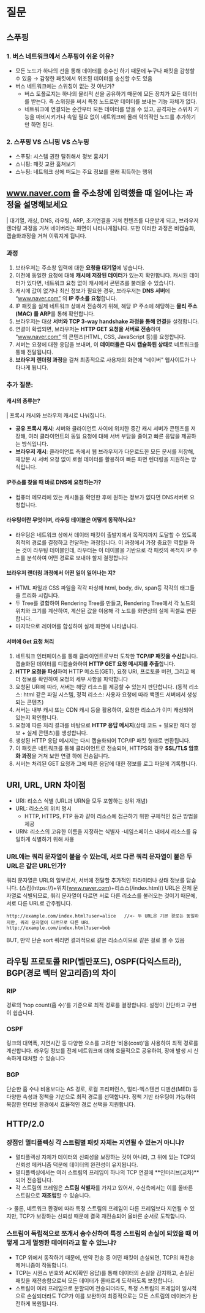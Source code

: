 # 질문

## 스푸핑

### 1. 버스 네트워크에서 스푸핑이 쉬운 이유?

- 모든 노드가 하나의 선을 통해 데이터를 송수신 하기 때문에 누구나 패킷을 감청할 수 있음
  → 감청한 패킷에서 위조된 데이터를 송신할 수도 있음
- 버스 네트워크에는 스위칭이 없는 것 아닌가?
  - 버스 토폴로지는 하나의 물리적 선을 공유하기 때문에 모든 장치가 모든 데이터를 받는다. 즉 스위칭을 써서 특정 노드로만 데이터를 보내는 기능 자체가 없다.
  - 네트워크에 연결되는 순간부터 모든 데이터를 받을 수 있고, 공격자는 스위치 기능을 마비시키거나 속일 필요 없이 네트워크에 몰래 악의적인 노드를 추가하기만 하면 된다.

### 2. 스푸핑 VS 스니핑 VS 스누핑

- 스푸핑: 시스템 권한 탈취해서 정보 훔치기
- 스니핑: 패킷 교환 훔쳐보기
- 스누핑: 네트워크 상에 떠도는 주요 정보를 몰래 획득하는 행위

## www.naver.com 을 주소창에 입력했을 때 일어나는 과정을 설명해보세요

| 대기열, 캐싱, DNS, 라우팅, ARP, 초기연결을 거쳐 컨텐츠를 다운받게 되고, 브라우저렌더링 과정을 거쳐 네이버라는 화면이 나타나게됩니다. 또한 이러한 과정은 비캡슐화, 캡슐화과정을 거쳐 이뤄지게 됩니다.

### 과정

  1. 브라우저는 주소창 입력에 대한 **요청을 대기열**에 넣습니다.
  2. 이전에 동일한 요청에 대해 **캐시에 저장된 데이터**가 있는지 확인합니다.
    캐시된 데이터가 있다면, 네트워크 요청 없이 캐시에서 콘텐츠를 불러올 수 있습니다.
  3. 캐시에 값이 없거나 최신 정보가 필요한 경우, 브라우저는 **DNS 서버**에 “www.naver.com” 의 **IP 주소를 요청**합니다.
  4. IP 패킷을 실제 네트워크 상에서 전송하기 위해, 해당 IP 주소에 해당하는 **물리 주소(MAC) 를 ARP**를 통해 확인합니다.
  5. 브라우저는 대상 **서버와 TCP 3-way handshake 과정을 통해 연결**을 설정합니다.
  7. 연결이 확립되면, 브라우저는 **HTTP GET 요청을 서버로 전송**하여 “www.naver.com” 의 콘텐츠(HTML, CSS, JavaScript 등)를 요청합니다.
  8. 서버는 요청에 대한 응답을 보내며, 이 **데이터들은 다시 캡슐화된 상태**로 네트워크를 통해 전달됩니다.
  9. **브라우저 렌더링 과정**을 걸쳐 최종적으로 사용자의 화면에 “네이버” 웹사이트가 나타나게 됩니다.

### 추가 질문:

#### 캐시의 종류는?

| 프록시 캐시와 브라우저 캐시로 나눠집니다.

- **공유 프록시 캐시**: 서버와 클라이언트 사이에 위치한 중간 캐시 서버가 콘텐츠를 저장해, 여러 클라이언트의 동일 요청에 대해 서버 부담을 줄이고 빠른 응답을 제공하는 방식입니다.
- **브라우저 캐시**: 클라이언트 측에서 웹 브라우저가 다운로드한 모든 문서를 저장해, 재방문 시 서버 요청 없이 로컬 데이터를 활용하여 빠른 화면 렌더링을 지원하는 방식입니다.

#### IP주소를 찾을 때 바로 DNS에 요청하는가?

- 컴퓨터 메모리에 있는 캐시들을 확인한 후에 원하는 정보가 없다면 DNS서버로 요청합니다.

#### 라우팅이란 무엇이며, 라우팅 테이블은 어떻게 동작하나요?

- 라우팅은 네트워크 상에서 데이터 패킷이 출발지에서 목적지까지 도달할 수 있도록 최적의 경로를 결정하고 전달하는 과정입니다. 이 과정에서 가장 중요한 역할을 하는 것이 라우팅 테이블인데, 라우터는 이 테이블을 기반으로 각 패킷의 목적지 IP 주소를 분석하여 어떤 경로로 보내야 할지 결정합니다

#### 브라우저 랜더링 과정에서 어떤 일이 일어나는 지?

- HTML 파일과 CSS 파일을 각각 파싱해 html, body, div, span등 각각의 태그들을 트리화 시킵니다.
- 두 Tree를 결합하여 Rendering Tree를 만들고, Rendering Tree에서 각 노드의 위치와 크기를 계산하여, 계산된 값을 이용해 각 노드를 화면상의 실제 픽셀로 변환합니다.
- 마지막으로 레이어를 합성하여 실제 화면에 나타냅니다.

#### 서버에 Get 요청 처리

  1. 네트워크 인터페이스를 통해 클라이언트로부터 도착한 **TCP/IP 패킷을 수신**합니다. 캡슐화된 데이터를 디캡슐화하여 **HTTP GET 요청 메시지를 추출**합니다.
  2. **HTTP 요청을 파싱**하여 HTTP 메소드(GET), 요청 URI, 프로토콜 버전, 그리고 헤더 정보를 확인하여 요청의 세부 사항을 파악합니다
  3. 요청된 URI에 따라, 서버는 해당 리소스를 제공할 수 있는지 판단합니다. (동적 리소스: html 같은 파일 시스템, 정적 리소스: 사용자 요청에 따라 백엔드 서버에서 생성되는 콘텐츠)
  4. 서버는 내부 캐시 또는 CDN 캐시 등을 활용하여, 요청한 리소스가 이미 캐싱되어 있는지 확인합니다.
  5. 요청에 따른 처리 결과를 바탕으로 **HTTP 응답 메시지**(상태 코드 + 필요한 헤더 정보 + 실제 콘텐츠)를 생성합니다.
  6. 생성된 HTTP 응답 메시지는 다시 캡슐화되어 TCP/IP 패킷 형태로 변환됩니다.
  7. 이 패킷은 네트워크를 통해 클라이언트로 전송되며, HTTPS의 경우 **SSL/TLS 암호화 과정**을 거쳐 보안 연결 하에 전송됩니다.
  8. 서버는 처리된 GET 요청과 그에 따른 응답에 대한 정보를 로그 파일에 기록합니다.

## URI, URL, URN 차이점

- URI: 리소스 식별 (URL과 URN을 모두 포함하는 상위 개념)
- URL: 리소스의 위치 명시
  - HTTP, HTTPS, FTP 등과 같이 리소스에 접근하기 위한 구체적인 접근 방법을 제공
- URN: 리소스의 고유한 이름을 지정하는 식별자 -네임스페이스 내에서 리소스를 유일하게 식별하기 위해 사용

### URL에는 쿼리 문자열이 붙을 수 있는데, 서로 다른 쿼리 문자열이 붙은 두 URL은 같은 URL인가?

쿼리 문자열은 URL의 일부로서, 서버에 전달할 추가적인 파라미터나 상태 정보를 담습니다. (스킴(https://)+위치(www.naver.com)+리소스(/index.html))
URL은 전체 문자열로 식별되므로, 쿼리 문자열이 다르면 서로 다른 리소스를 불러오는 것이기 때문에, 서로 다른 URL로 간주됩니다.

```
http://example.com/index.html?user=alice   //<- 두 URL은 기본 경로는 동일하지만, 쿼리 문자열이 다르므로 다른 URL
http://example.com/index.html?user=bob
```

BUT, 만약 단순 sort 쿼리면 결과적으로 같은 리소스이므로 같은 걸로 볼 수 있음

## 라우팅 프로토콜 RIP(벨만포드), OSPF(다익스트라), BGP(경로 벡터 알고리즘)의 차이

### RIP

경로의 ‘hop count(홉 수)’를 기준으로 최적 경로를 결정합니다.
설정이 간단하고 구현이 쉽습니다.

### OSPF

링크의 대역폭, 지연시간 등 다양한 요소를 고려한 ‘비용(cost)’을 사용하여 최적 경로를 계산합니다.
라우팅 정보를 전체 네트워크에 대해 효율적으로 공유하여, 장애 발생 시 신속하게 대처할 수 있습니다

### BGP

단순한 홉 수나 비용보다는 AS 경로, 로컬 프리퍼런스, 멀티-엑스텐션 디멘션(MED) 등 다양한 속성과 정책을 기반으로 최적 경로를 선택합니다.
정책 기반 라우팅이 가능하여 복잡한 인터넷 환경에서 효율적인 경로 선택을 지원합니다.

## HTTP/2.0

### 장점인 멀티플렉싱 각 스트림별 패킷 자체는 지연될 수 있는거 아니냐?

- 멀티플렉싱 자체가 데이터의 신뢰성을 보장하는 것이 아니라, 그 위에 있는 TCP의 신뢰성 메커니즘 덕분에 데이터의 완전성이 유지됩니다.
- 멀티플렉싱에서는 여러 스트림의 프레임이 하나의 TCP 연결에 **인터리브(교차)**되어 전송됩니다.
- 각 스트림의 프레임은 **스트림 식별자**를 가지고 있어서, 수신측에서는 이를 올바른 스트림으로 **재조립**할 수 있습니다.

-> 물론, 네트워크 환경에 따라 특정 스트림의 프레임이 다른 프레임보다 지연될 수 있지만, TCP가 보장하는 신뢰성 때문에 결국 재전송되어 올바른 순서로 도착합니다.

### 스트림이 독립적으로 쪼개서 송수신하여 특정 스트림의 손실이 되었을 때 어떻게 그게 멀쩡한 데이터라고 할 수 있느냐?

- TCP 위에서 동작하기 때문에, 만약 전송 중 어떤 패킷이 손실되면, TCP의 재전송 메커니즘이 작동합니다.
- TCP는 시퀀스 번호와 ACK(확인 응답)를 통해 데이터의 손실을 감지하고, 손실된 패킷을 재전송함으로써 모든 데이터가 올바르게 도착하도록 보장합니다.
- 스트림이 여러 프레임으로 분할되어 전송되더라도, 특정 스트림의 프레임이 일시적으로 손실되더라도 TCP가 이를 보완하여 최종적으로는 모든 스트림의 데이터가 완전하게 복원됩니다.
